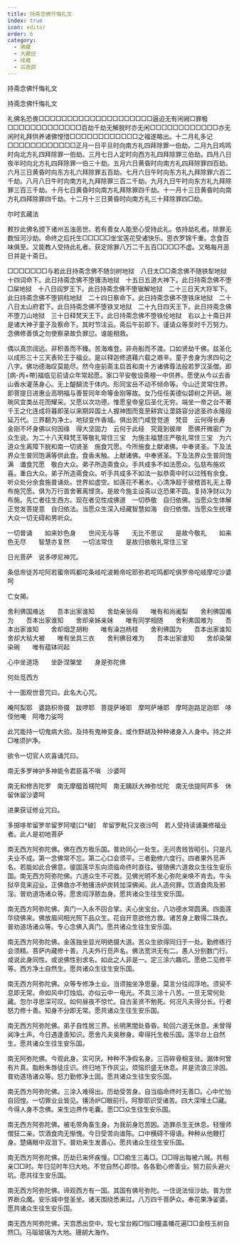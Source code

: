 ```yaml
---
title: 持斋念佛忏悔礼文
index: true
icon: editor
order: 6
category:
  - 佛藏
  - 大藏经
  - 续藏
  - 古逸部
---
```


  持斋念佛忏悔礼文  

持斋念佛忏悔礼文  

礼佛名恐畏□□□□□□□□□□□□□□□□□□□□逼迫无有闲阙□罪极□□□□□□□□□□□□□百劫千劫无解脱时亦无闲□□□□□□□□□□□□亦无闲时礼拜供养诸佛悭惜□□□□□□□□□□□□之福遂略出。十二月礼多记□□□□□□□□□□□□正月一日平旦时向南方礼四拜除罪一伯劫。二月九日鸡鸣时向北方礼四拜除罪一伯劫。三月七日人定时向西方礼四拜除罪三伯劫。四月八日夜半时向北方礼四拜除罪一伯三十劫。五月六日黄昏时向南方礼四拜除罪四百劫。六月三日黄昏时向东方礼六拜除罪五百劫。七月六日午时向东方礼九拜除罪六百二千劫。八月八日午时向南方礼九拜除罪三百二千劫。九月九日午时向东方礼九拜除罪三百三千劫。十月七日黄昏时向南方礼拜除罪四千劫。十一月十三日黄昏时向南方礼四拜除罪四千劫。十二月十三日黄昏时向南方礼三十拜除罪四□劫。  

尔时玄藏法  

敕抄此佛名颁下诸州五浊恶世。若有善女人能至心受持此礼。依持劫礼者。除罪无数恒河沙劫。命终之后托生□□□□□坐宝莲花受诸快乐。思衣罗锦千重。念食百味俱至。又能教人受持此礼者。获定除罪八万二千五百□□□□不虚。又略每月恶日并是十斋日。  

□□□□□□□与若此日持斋念佛不随剑树地狱　八日太□□斋念佛不随铁犁地狱　十四词命下。此日持斋念佛不堕镬汤地狱　十五日五道大神下。此日持斋念佛不堕□屎地狱　十八日阎罗王下。此日持斋念佛不堕锯解地狱　二十三日天大将军下。此日持斋念佛不堕铜柱地狱　二十四日察命下。此日持斋念佛不堕铁床地狱　二十八日太山府君下。此日持斋念佛不堕铁叉地狱　二十九日四天王下。此日持斋念佛不堕刀山地狱　三十日释梵天王下。此日持斋念佛不堕铁伦地狱　右以上十斋日并是诸大神子童子及察命下。其时节注云。斋后午前即下。谨请众等至时千万努力。念佛修善慎之勿使察录故负罪愆。谁能相救。  

偶以真宗阔远。非积善而不臻。苦海难登。非舟船而不渡。口如贤劫千佛。兹圣化以成形三十三天表轮王于福业。是以释迦修道藉六载之艰辛。童子舍身为求四句之八字。佛功德海叹莫能尽。然今座前斋主启首和南十方诸佛尊法般若罗汉圣僧。即[病-丙+帶]福临见前请众年常起愿。家口平安敬设斋檀一中供养。愿使从今以去香山香水灌荡身心。无上醍醐流于体内。形同宝岳不动不倾命等。今山迁灵常住界。即菩提日进惠业高明福与善誓同年命等金刚等故。女乃任任美德似碧树之开研。琬琬风宜类丛花而耀采。又愿以次功德。惟愿皇帝皇后圣化无穷。端坐一帝之台不著千王之化连成将暮即圣以来期异国土人握神图而竞至耕宾让垄路容分途圣祚永隆段延万代。三界翻为净土。地狱变作香城。俱出苦门咸登觉道　梵音　云何得长寿　金刚不坏身佛以何因缘　得大坚固力　云何于此经　究竟到彼岸　愿佛开微密广为众生说。为二十八天释梵王等敬礼常住三宝　为施主福慧庄严敬礼常住三宝　为六道众生离障下脱和南一切贤圣　施食咒愿。今所施食上献诸佛。中奉贤圣。下及法界众生普同饱满等供此食。食香未触。上献诸佛。中奉贤圣。下及法界众生普同饱满　谶食咒愿　敬白大众。弟子所造斋食众。手共成多不如法愿众。弘慈布施欢喜。重白大众。弟子所造斋食众。听手共成多不如法一拟恭斋中时以过残有余食。听众处分余食施普诵处。世界如虚空。如莲花不著水。心清净超于彼稽首礼无上尊布施咒愿。俱为万行首舍著离悭贪。是故今施主设斋以讫恐果不圆。复持净财以为布施。先亡者往生西方。现在者见性成佛道　一切恭敬　自归依佛。当愿众生体解正觉发菩提意　自归依法。当愿众生深入经藏智慧如海　自归依僧。当愿众生统理大众一切无碍和男听众。  

一切普诵　　如来妙色身　　世间无与等　　无比不思议　　是故今敬礼　　如来色无尽　　智慧亦复然　　一切法常住　　是故归依敬礼常住三宝  

日光菩萨　说多啰尼神咒。  

条低帝徒苏咜阿若蜜帝鸣都咜条岐咜波赖帝咜耶弥若咜鸣都咜俱罗帝咜岐摩咜沙婆呵  

亡女揭。  

舍利佛国难达　　吾本出家谁知　　舍劫亲翁母　　唯有和尚阇梨　　舍利佛国难为　　吾本出家谁知　　舍却亲姊亲妹　　唯有同学相随　　舍利弗国难为　　吾本出家谁知　　舍却烟芝胡粉　　唯有澡岂杨枝　　舍利佛国为　　吾本出家谁知　　舍却大毡大被　　唯有坐具三衣　　舍利佛目难为　　吾本出家谁知　　舍却染槃染碗　　唯有蕴钵同起  

心中坐道场　　坐卧涅槃堂　　身是弥陀佛  

何处觅西方  

十一面观世音咒曰。此名大心咒。  

唵阿梨耶　婆路枳帝摄　跋啰耶　菩提萨埵耶　摩呵萨埵耶　摩呵迦路足迦耶　哆侄他唵　阿噜力娑呵  

此咒能持一切鬼病大验。及持有鬼神变身。或作野胡及种种诸身入人身中。持之并□唯须护净。  

欲令一切官人欢喜诵咒曰。  

南无多罗神护多神能令君臣喜不嗔　沙婆呵  

南无和修吉陀罗　南无摩醯首楞陀呵　南无踊跃大神弥忧陀　南无佉提阿芦多　休留休留沙婆呵  

进果获证修业咒曰。  

多掷哆牟留罗牟留罗阿嘙[口*破]　牟留罗毗只叉夜沙呵　若人受持读诵兼修福业者。此人是初地菩萨  

南无西方阿弥陀佛。佛在西方极乐国。普劝同心一处生。无问贵贱皆昭引。只是凡夫业不成。第一念佛常不忘。第二心口会须平。三者勤修六度行。四者果外觅声名。若能如此合佛意。彼国莲华东向须临命终时直往。彼随佛六道救众生往生安乐国。南无西方阿弥陀佛。六道众生不可救。见佛光明不发心弥陀亲唤不肯去。牛头狱卒竞来迎业。正佛救亦不勉镬汤炉炭转加深佛闻。此人造何罪。饮酒食肉及邪淫。普劝道场诸众等。愿舍阎浮脓血身。愿共诸众生往生安乐国。  

南无西方阿弥陀佛。真门一入永不回合掌。夫心坐宝台。八功德水常圆满。四面莲华绕佛来。佛放眉间相光照下品众生。花自开意欲他方救。诸苦身上敢得二珠衣。普劝道场诸众等。专心念佛入真门。愿共诸众生往生安乐国。  

南无西方阿弥陀佛。金莲独坐显光明绝摄大道。苦众生欲得同归于一处。勤修练行会须精。菩萨内藏修十善。凡夫外行觅声名。佛法宽洪无有二。愚人分别数门行。或说此身同性。或说佛性别求名。如此之人非是一。定三涂六趣坑。愿绝二见修平等。西方净土自然生。愿共诸众生往生安乐国。  

南无西方阿弥陀佛。众等专修净土业。当须独坐净思量。莫言分往阎浮地。须臾不息即无常。命如风中灯烛焰。亦似云中一电光。不具三涂十八苦。一旦无常何处藏。忽尔寻思深可叹。如何昼夜不惊忙。自古圣贤不勉死。何况凡夫得分长。行者怒力修十善。知身不分即无常。愿共诸众生往生安乐国。  

南无西方阿弥陀佛。弟子自性居三界。长明黑闇处昏昏。轮回六道无休息。未曾得闻净土声。今日遇逢善知识。愿舍凡夫臭秽身。卑得托生极乐国。莲华台上自然生。愿共诸众生往生安乐国。  

南无阿弥陀佛。今观此身。实可厌。种种不净假名身。三百碎骨相支驻。漏体何曾有片真。脂粉朱唇徒庄识。终归地下作灰尘。烦恼炽盛无休息。并是流浪三涂因。普劝道场诸众等。怒力勤修净土因。愿共诸众生往生安乐国。  

南无西方阿弥陀佛。三涂入难得出。历劫受苦身。自当临命终时无善□。心中忙怕自回惶。一切罪业业皆见。镬汤炉□眼前行。阿黎耶识受诸苦。四大深埋土□藏。今得人身不念佛。来生边界作毛囊。愿□□众生往生安乐国。  

南无西方阿弥陀佛。被毛带角畜生身。为我前身厄苦因。造罪杀生无休息。轻慢师僧狂二亲。饮酒食肉无惭愧。今日受苦向谁陈。口中横碍不得语。种种从他鞭打身。楚痛眼中双泪下。普劝来生发善心。愿共诸众生往生安乐国。  

南无西方阿弥陀佛。历劫已来怀疾慢。□□痴生三毒□。□□得出每被六贼。共相亲□□时。年归见时年归大地。不觉自然心即惊。各各勤心修善业。努力前头避火坑。愿共往生安乐国。  

南无西方阿弥陀佛。谛观西方有一国。其国有佛号弥陀。一住说法恒沙劫。普为世界断众魔。安乐城中登圣坐。诸天围绕悉来过。八万四千菩萨众。奉花果净娑婆。愿共诸众生往生安乐国。  

南无西方阿弥陀佛。天宫悉出空中。现七宝台殿□恒□幢盖幡花遍□□金枝玉树自然□。马瑙玻璃为大地。珊胡大海作。  
